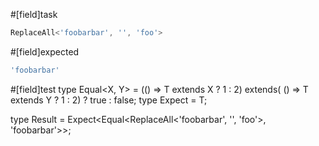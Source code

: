 #[field]task
```ts
ReplaceAll<'foobarbar', '', 'foo'>
```

#[field]expected
```ts
'foobarbar'
```

#[field]test
type Equal<X, Y> = (<T>() => T extends X ? 1 : 2) extends(
    <T>() => T extends Y ? 1 : 2) ? true : false;
type Expect<T extends true> = T;

type Result = Expect<Equal<ReplaceAll<'foobarbar', '', 'foo'>, 'foobarbar'>>;